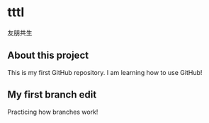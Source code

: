 # tttl
友朋共生
## About this project
This is my first GitHub repository. I am learning how to use GitHub!
## My first branch edit
Practicing how branches work!

